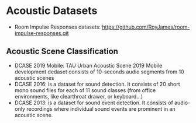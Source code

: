 # Acoustic Datasets

- Room Impulse Responses datasets: https://github.com/RoyJames/room-impulse-responses.git

## Acoustic Scene Classification
- DCASE 2019 Mobile: TAU Urban Acoustic Scene 2019 Mobile development dedaset consists of 10-seconds audio segments from 10 acoustic scenes
- DCASE 2016: is a dataset for sound detection. It consists of 20 short mono sound files for each of 11 sound classes (from office environments, like clearthroat drawer, or keyboard...)
- DCASE 2013: is a dataset for sound event detection. It consists of audio-only recordings where individual sound events are prominent in an acoustic scene.
